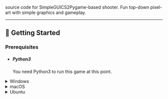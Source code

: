 source code for SimpleGUICS2Pygame-based shooter.
Fun top-down pixel-art with simple graphics and gameplay.

---

## 🐍 Getting Started

### Prerequisites

- ##### Python3

  You need Python3 to run this game at this point.

<details>
<summary>Windows</summary>
Visit [here](https://www.python.org/downloads/windows/) and download the latest version of Python3.
Follow the full instructions.
</details>

<details>
<summary>macOS</summary>
Visit [here](https://www.python.org/downloads/mac-osx/) and download the latest version of Python3.
Follow the full instructions.
</details>

<details>
<summary>Ubuntu</summary>

```bash
sudo apt update
sudo apt install python3
```

````

</details>

<details>
<summary>Others</summary>
Visit [here](https://www.python.org/downloads/) and download the latest version of Python3.
Follow the full instructions.
</details>

- ##### SimpleGUICS2Pygame

  This game uses SimpleGUICS2Pygame as its API for graphics and input.
  You can simply install it by running the following command:

```bash
pip install SimpleGUICS2Pygame
```

or

```bash
pip3 install SimpleGUICS2Pygame
```

or if you have downloaded the repository, you can install all the requirements by running:

```bash
# in the root dir of the repo
pip install -r requirements.txt
```

if none of the above solutions works, visit [here](https://pypi.org/project/SimpleGUICS2Pygame/) and follow the instructions for your OS.

---

## 👾 Running the game

Navigate to the root directory of the repository and run the following command in your terminal:

```bash
python app.py
```

or

```bash
# if python3 installed
python3 app.py
```

The directory structure should look like this:

```markdown
.
├── README.md
├── app.py
├── requirements.txt
├── ...
└── assets/
   ├── sprite/
   ├── audio/
   └── ...
```

**`app.py` is the main file that runs the game.** - has the main game loop -> simplegui API calls - has the main state machine

---

## 🎮 Controls

#### Movement

- `W` or `↑` | Move up
- `A` or `←` | Move left
- `S` or `↓` | Move down
- `D` or `→` | Move right

#### Shooting

- `mouse left click` | Shoot

---

## 🌲 Structure

```markdown
.
├── app.py -> main loop / state machine
├── assets.py -> loads all assets into memory
├── bullet.py -> bullet rendering and movement
├── collision.py -> collision detection for all entities
├── config.py -> game configuration and constants
├── enemies.py -> enemy rendering and movement
├── factory.py -> entity factory / continuous entity generation
├── gameplay.py -> main gameplay loop and logic / calls all relevant class instances
├── guide.py -> player guide / instructions before starting the game
├── jukebox.py -> audio player / plays background music and sound effects
├── main_menu.py -> main menu / game start screen
├── mouse.py -> mouse click handler
├── pause_menu.py -> renders pause menu
├── player.py -> player rendering and movement
├── score.py -> score rendering and updating
├── shoot.py -> player shooting mechanism and cooldown
├── splash.py -> splash screen / opening screen
├── title.py -> game title / game name
├── user_input.py -> keyboard input handler
├── vector.py -> utility class for vector operations
├── wasted_menu.py -> renders game over screen
├
├── assets/ -> all game assets
  ├── sprite/
  ├── audio/
  └── ...
```
---
## 🐞 Known Issues

The SimpleGUICS2Pygame API is a buggy and outdated/unspported repo, causing some issues with the game. The game may not run as expected on some systems.
These issues are mostly related to the API itself and not the game code.
Some of the bugs cannot be patched since our project requirements prohibit us from using other APIs.

#### ‼️ Audio Device

The API requires an audio device to be present on the system. If the system does not have an audio device, the game will not run.
This does **not** mean that the system has to be unmuted; it just needs to have an audio device present.

#### Sounds and Music

- Rapidly shooting will not play the sound effect upon clicking.
- The background music stops playing after a while.
- Any sound effect being played gets in a queue and will not play simultaneously with other sounds.

**Planned solution:** Alternative audio API

#### Graphics

- The scaling system is somewhat random and broken; depending on the system, the game may not scale properly. **Unpatchable**
- Resizing the game window is not supported. **Unpatchable**

---

#### Binary Distribution

The `.exe` file will be available soon.

---

## 📝 License

This project is for demonstration purposes only and is not licensed for commercial use or any distribution.

## 🎉 Acknowledgements

My amazing team members who made coding this game a fun experience:

- [Jasmin](https://github.com/jasmin192004)
- [Imran](https://github.com/imranslab12)
- [Sienna](https://github.com/siennadarya)
````
